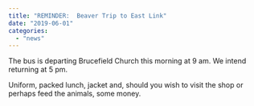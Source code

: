 ```yaml
---
title: "REMINDER:  Beaver Trip to East Link"
date: "2019-06-01"
categories: 
  - "news"
---
```


The bus is departing Brucefield Church this morning at 9 am. We intend returning at 5 pm.

Uniform, packed lunch, jacket and, should you wish to visit the shop or perhaps feed the animals, some money.
